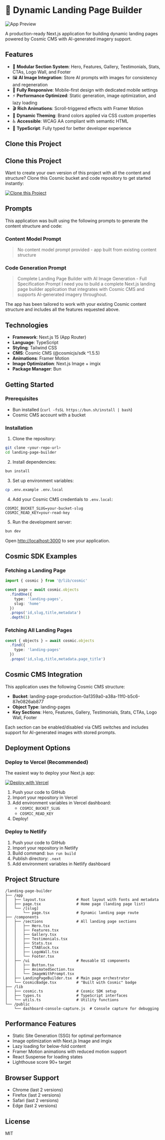 # 🚀 Dynamic Landing Page Builder

![App Preview](https://images.unsplash.com/photo-1460925895917-afdab827c52f?w=1200&h=300&fit=crop&auto=format)

A production-ready Next.js application for building dynamic landing pages powered by Cosmic CMS with AI-generated imagery support.

## Features

- 🎨 **Modular Section System**: Hero, Features, Gallery, Testimonials, Stats, CTAs, Logo Wall, and Footer
- 🖼️ **AI Image Integration**: Store AI prompts with images for consistency and regeneration
- 📱 **Fully Responsive**: Mobile-first design with dedicated mobile settings
- ⚡ **Performance Optimized**: Static generation, image optimization, and lazy loading
- 🎬 **Rich Animations**: Scroll-triggered effects with Framer Motion
- 🎨 **Dynamic Theming**: Brand colors applied via CSS custom properties
- ♿ **Accessible**: WCAG AA compliant with semantic HTML
- 🔧 **TypeScript**: Fully typed for better developer experience

## Clone this Project

## Clone this Project

Want to create your own version of this project with all the content and structure? Clone this Cosmic bucket and code repository to get started instantly:

[![Clone this Project](https://img.shields.io/badge/Clone%20this%20Project-29abe2?style=for-the-badge&logo=cosmic&logoColor=white)](https://app.cosmicjs.com/projects/new?clone_bucket=68e523cb260d9dd939d1c46d&clone_repository=68e527b0260d9dd939d1c480)

## Prompts

This application was built using the following prompts to generate the content structure and code:

### Content Model Prompt

> No content model prompt provided - app built from existing content structure

### Code Generation Prompt

> Complete Landing Page Builder with AI Image Generation - Full Specification Prompt
> I need you to build a complete Next.js landing page builder application that integrates with Cosmic CMS and supports AI-generated imagery throughout.

The app has been tailored to work with your existing Cosmic content structure and includes all the features requested above.

## Technologies

- **Framework**: Next.js 15 (App Router)
- **Language**: TypeScript
- **Styling**: Tailwind CSS
- **CMS**: Cosmic CMS (@cosmicjs/sdk ^1.5.5)
- **Animations**: Framer Motion
- **Image Optimization**: Next.js Image + imgix
- **Package Manager**: Bun

## Getting Started

### Prerequisites

- Bun installed (`curl -fsSL https://bun.sh/install | bash`)
- Cosmic CMS account with a bucket

### Installation

1. Clone the repository:
```bash
git clone <your-repo-url>
cd landing-page-builder
```

2. Install dependencies:
```bash
bun install
```

3. Set up environment variables:
```bash
cp .env.example .env.local
```

4. Add your Cosmic CMS credentials to `.env.local`:
```env
COSMIC_BUCKET_SLUG=your-bucket-slug
COSMIC_READ_KEY=your-read-key
```

5. Run the development server:
```bash
bun dev
```

Open [http://localhost:3000](http://localhost:3000) to see your application.

## Cosmic SDK Examples

### Fetching a Landing Page

```typescript
import { cosmic } from '@/lib/cosmic'

const page = await cosmic.objects
  .findOne({
    type: 'landing-pages',
    slug: 'home'
  })
  .props('id,slug,title,metadata')
  .depth(1)
```

### Fetching All Landing Pages

```typescript
const { objects } = await cosmic.objects
  .find({
    type: 'landing-pages'
  })
  .props('id,slug,title,metadata.page_title')
```

## Cosmic CMS Integration

This application uses the following Cosmic CMS structure:

- **Bucket**: landing-page-production-0a1359a0-a38a-11f0-b5c6-87e0826ab877
- **Object Type**: landing-pages
- **Key Sections**: Hero, Features, Gallery, Testimonials, Stats, CTAs, Logo Wall, Footer

Each section can be enabled/disabled via CMS switches and includes support for AI-generated images with stored prompts.

## Deployment Options

### Deploy to Vercel (Recommended)

The easiest way to deploy your Next.js app:

[![Deploy with Vercel](https://vercel.com/button)](https://vercel.com/new/clone)

1. Push your code to GitHub
2. Import your repository in Vercel
3. Add environment variables in Vercel dashboard:
   - `COSMIC_BUCKET_SLUG`
   - `COSMIC_READ_KEY`
4. Deploy!

### Deploy to Netlify

1. Push your code to GitHub
2. Import your repository in Netlify
3. Build command: `bun run build`
4. Publish directory: `.next`
5. Add environment variables in Netlify dashboard

## Project Structure

```
/landing-page-builder
├── /app
│   ├── layout.tsx              # Root layout with fonts and metadata
│   ├── page.tsx                # Home page (landing page list)
│   └── /[slug]
│       └── page.tsx            # Dynamic landing page route
├── /components
│   ├── /sections               # All landing page sections
│   │   ├── Hero.tsx
│   │   ├── Features.tsx
│   │   ├── Gallery.tsx
│   │   ├── Testimonials.tsx
│   │   ├── Stats.tsx
│   │   ├── CTABlock.tsx
│   │   ├── LogoWall.tsx
│   │   └── Footer.tsx
│   ├── /ui                     # Reusable UI components
│   │   ├── Button.tsx
│   │   ├── AnimatedSection.tsx
│   │   └── ImageWithPrompt.tsx
│   ├── LandingPageBuilder.tsx  # Main page orchestrator
│   └── CosmicBadge.tsx         # "Built with Cosmic" badge
├── /lib
│   ├── cosmic.ts               # Cosmic SDK setup
│   ├── types.ts                # TypeScript interfaces
│   └── utils.ts                # Utility functions
└── /public
    └── dashboard-console-capture.js  # Console capture for debugging
```

## Performance Features

- Static Site Generation (SSG) for optimal performance
- Image optimization with Next.js Image and imgix
- Lazy loading for below-fold content
- Framer Motion animations with reduced motion support
- React Suspense for loading states
- Lighthouse score 90+ target

## Browser Support

- Chrome (last 2 versions)
- Firefox (last 2 versions)
- Safari (last 2 versions)
- Edge (last 2 versions)

## License

MIT

<!-- README_END -->
